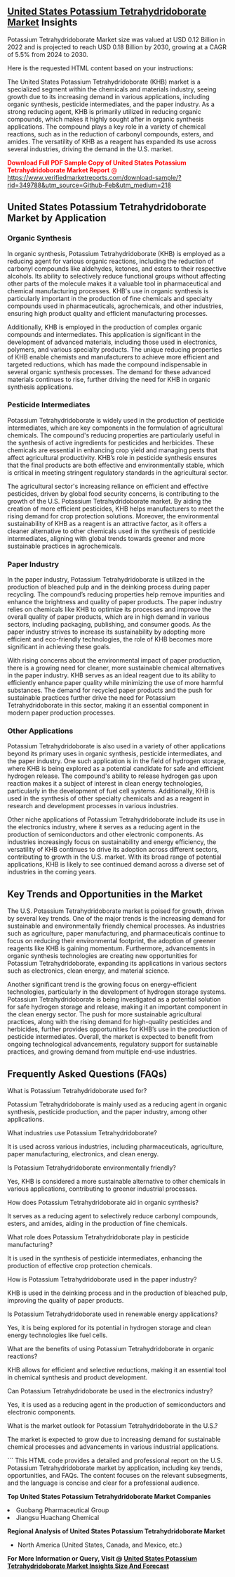 <h2><a href="https://www.verifiedmarketreports.com/download-sample/?rid=349788&amp;utm_source=Github-Feb&amp;utm_medium=218" target="_blank">United States Potassium Tetrahydridoborate Market</a> Insights</h2><p>Potassium Tetrahydridoborate Market size was valued at USD 0.12 Billion in 2022 and is projected to reach USD 0.18 Billion by 2030, growing at a CAGR of 5.5% from 2024 to 2030.</p><p>Here is the requested HTML content based on your instructions:  <p>The United States Potassium Tetrahydridoborate (KHB) market is a specialized segment within the chemicals and materials industry, seeing growth due to its increasing demand in various applications, including organic synthesis, pesticide intermediates, and the paper industry. As a strong reducing agent, KHB is primarily utilized in reducing organic compounds, which makes it highly sought after in organic synthesis applications. The compound plays a key role in a variety of chemical reactions, such as in the reduction of carbonyl compounds, esters, and amides. The versatility of KHB as a reagent has expanded its use across several industries, driving the demand in the U.S. market. <p><span class=""><span style="color: #ff0000;"><strong>Download Full PDF Sample Copy of United States Potassium Tetrahydridoborate Market Report</strong> @ </span><a href="https://www.verifiedmarketreports.com/download-sample/?rid=349788&amp;utm_source=Github-Feb&amp;utm_medium=218" target="_blank">https://www.verifiedmarketreports.com/download-sample/?rid=349788&amp;utm_source=Github-Feb&amp;utm_medium=218</a></span></p> </p> <h2>United States Potassium Tetrahydridoborate Market by Application</h2> <h3>Organic Synthesis</h3> <p>In organic synthesis, Potassium Tetrahydridoborate (KHB) is employed as a reducing agent for various organic reactions, including the reduction of carbonyl compounds like aldehydes, ketones, and esters to their respective alcohols. Its ability to selectively reduce functional groups without affecting other parts of the molecule makes it a valuable tool in pharmaceutical and chemical manufacturing processes. KHB's use in organic synthesis is particularly important in the production of fine chemicals and specialty compounds used in pharmaceuticals, agrochemicals, and other industries, ensuring high product quality and efficient manufacturing processes.</p> <p>Additionally, KHB is employed in the production of complex organic compounds and intermediates. This application is significant in the development of advanced materials, including those used in electronics, polymers, and various specialty products. The unique reducing properties of KHB enable chemists and manufacturers to achieve more efficient and targeted reductions, which has made the compound indispensable in several organic synthesis processes. The demand for these advanced materials continues to rise, further driving the need for KHB in organic synthesis applications.</p> <h3>Pesticide Intermediates</h3> <p>Potassium Tetrahydridoborate is widely used in the production of pesticide intermediates, which are key components in the formulation of agricultural chemicals. The compound's reducing properties are particularly useful in the synthesis of active ingredients for pesticides and herbicides. These chemicals are essential in enhancing crop yield and managing pests that affect agricultural productivity. KHB’s role in pesticide synthesis ensures that the final products are both effective and environmentally stable, which is critical in meeting stringent regulatory standards in the agricultural sector.</p> <p>The agricultural sector's increasing reliance on efficient and effective pesticides, driven by global food security concerns, is contributing to the growth of the U.S. Potassium Tetrahydridoborate market. By aiding the creation of more efficient pesticides, KHB helps manufacturers to meet the rising demand for crop protection solutions. Moreover, the environmental sustainability of KHB as a reagent is an attractive factor, as it offers a cleaner alternative to other chemicals used in the synthesis of pesticide intermediates, aligning with global trends towards greener and more sustainable practices in agrochemicals.</p> <h3>Paper Industry</h3> <p>In the paper industry, Potassium Tetrahydridoborate is utilized in the production of bleached pulp and in the deinking process during paper recycling. The compound’s reducing properties help remove impurities and enhance the brightness and quality of paper products. The paper industry relies on chemicals like KHB to optimize its processes and improve the overall quality of paper products, which are in high demand in various sectors, including packaging, publishing, and consumer goods. As the paper industry strives to increase its sustainability by adopting more efficient and eco-friendly technologies, the role of KHB becomes more significant in achieving these goals.</p> <p>With rising concerns about the environmental impact of paper production, there is a growing need for cleaner, more sustainable chemical alternatives in the paper industry. KHB serves as an ideal reagent due to its ability to efficiently enhance paper quality while minimizing the use of more harmful substances. The demand for recycled paper products and the push for sustainable practices further drive the need for Potassium Tetrahydridoborate in this sector, making it an essential component in modern paper production processes.</p> <h3>Other Applications</h3> <p>Potassium Tetrahydridoborate is also used in a variety of other applications beyond its primary uses in organic synthesis, pesticide intermediates, and the paper industry. One such application is in the field of hydrogen storage, where KHB is being explored as a potential candidate for safe and efficient hydrogen release. The compound's ability to release hydrogen gas upon reaction makes it a subject of interest in clean energy technologies, particularly in the development of fuel cell systems. Additionally, KHB is used in the synthesis of other specialty chemicals and as a reagent in research and development processes in various industries.</p> <p>Other niche applications of Potassium Tetrahydridoborate include its use in the electronics industry, where it serves as a reducing agent in the production of semiconductors and other electronic components. As industries increasingly focus on sustainability and energy efficiency, the versatility of KHB continues to drive its adoption across different sectors, contributing to growth in the U.S. market. With its broad range of potential applications, KHB is likely to see continued demand across a diverse set of industries in the coming years.</p> <h2>Key Trends and Opportunities in the Market</h2> <p>The U.S. Potassium Tetrahydridoborate market is poised for growth, driven by several key trends. One of the major trends is the increasing demand for sustainable and environmentally friendly chemical processes. As industries such as agriculture, paper manufacturing, and pharmaceuticals continue to focus on reducing their environmental footprint, the adoption of greener reagents like KHB is gaining momentum. Furthermore, advancements in organic synthesis technologies are creating new opportunities for Potassium Tetrahydridoborate, expanding its applications in various sectors such as electronics, clean energy, and material science.</p> <p>Another significant trend is the growing focus on energy-efficient technologies, particularly in the development of hydrogen storage systems. Potassium Tetrahydridoborate is being investigated as a potential solution for safe hydrogen storage and release, making it an important component in the clean energy sector. The push for more sustainable agricultural practices, along with the rising demand for high-quality pesticides and herbicides, further provides opportunities for KHB’s use in the production of pesticide intermediates. Overall, the market is expected to benefit from ongoing technological advancements, regulatory support for sustainable practices, and growing demand from multiple end-use industries.</p> <h2>Frequently Asked Questions (FAQs)</h2> <p>What is Potassium Tetrahydridoborate used for?</p> <p>Potassium Tetrahydridoborate is mainly used as a reducing agent in organic synthesis, pesticide production, and the paper industry, among other applications.</p> <p>What industries use Potassium Tetrahydridoborate?</p> <p>It is used across various industries, including pharmaceuticals, agriculture, paper manufacturing, electronics, and clean energy.</p> <p>Is Potassium Tetrahydridoborate environmentally friendly?</p> <p>Yes, KHB is considered a more sustainable alternative to other chemicals in various applications, contributing to greener industrial processes.</p> <p>How does Potassium Tetrahydridoborate aid in organic synthesis?</p> <p>It serves as a reducing agent to selectively reduce carbonyl compounds, esters, and amides, aiding in the production of fine chemicals.</p> <p>What role does Potassium Tetrahydridoborate play in pesticide manufacturing?</p> <p>It is used in the synthesis of pesticide intermediates, enhancing the production of effective crop protection chemicals.</p> <p>How is Potassium Tetrahydridoborate used in the paper industry?</p> <p>KHB is used in the deinking process and in the production of bleached pulp, improving the quality of paper products.</p> <p>Is Potassium Tetrahydridoborate used in renewable energy applications?</p> <p>Yes, it is being explored for its potential in hydrogen storage and clean energy technologies like fuel cells.</p> <p>What are the benefits of using Potassium Tetrahydridoborate in organic reactions?</p> <p>KHB allows for efficient and selective reductions, making it an essential tool in chemical synthesis and product development.</p> <p>Can Potassium Tetrahydridoborate be used in the electronics industry?</p> <p>Yes, it is used as a reducing agent in the production of semiconductors and electronic components.</p> <p>What is the market outlook for Potassium Tetrahydridoborate in the U.S.?</p> <p>The market is expected to grow due to increasing demand for sustainable chemical processes and advancements in various industrial applications.</p> ``` This HTML code provides a detailed and professional report on the U.S. Potassium Tetrahydridoborate market by application, including key trends, opportunities, and FAQs. The content focuses on the relevant subsegments, and the language is concise and clear for a professional audience.</p><p><strong>Top United States Potassium Tetrahydridoborate Market Companies</strong></p><div data-test-id=""><p><li>Guobang Pharmaceutical Group</li><li> Jiangsu Huachang Chemical</li></p><div><strong>Regional Analysis of&nbsp;United States Potassium Tetrahydridoborate Market</strong></div><ul><li dir="ltr"><p dir="ltr">North America&nbsp;(United States, Canada, and Mexico, etc.)</p></li></ul><p><strong>For More Information or Query, Visit @&nbsp;</strong><strong><a href="https://www.verifiedmarketreports.com/product/potassium-tetrahydridoborate-market/?utm_source=Github-Feb&amp;utm_medium=218" target="_blank">United States Potassium Tetrahydridoborate Market Insights Size And Forecast</a></strong></p></div>
